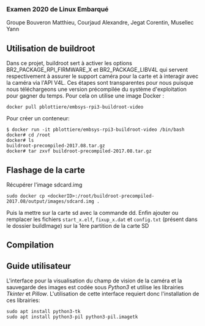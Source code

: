 ### Examen 2020 de Linux Embarqué
Groupe Bouveron Matthieu, Courjaud Alexandre, Jegat Corentin, Musellec Yann 

## Utilisation de buildroot  
Dans ce projet, buildroot sert à activer les options BR2_PACKAGE_RPI_FIRMWARE_X et BR2_PACKAGE_LIBV4L qui servent respectivement à assurer le support caméra pour la carte et à interagir avec la caméra via l'API V4L. Ces étapes sont transparentes pour nous puisque nous téléchargeons une version précompilée du système d'exploitation pour gagner du temps.
Pour cela on utilise une image Docker : 

```
docker pull pblottiere/embsys-rpi3-buildroot-video
```

Pour créer un conteneur:

````
$ docker run -it pblottiere/embsys-rpi3-buildroot-video /bin/bash
docker# cd /root
docker# ls
buildroot-precompiled-2017.08.tar.gz
docker# tar zxvf buildroot-precompiled-2017.08.tar.gz
````



## Flashage de la carte  

Récupérer l'image sdcard.img 

```
sudo docker cp <dockerID>:/root/buildroot-precompiled-2017.08/output/images/sdcard.img .
```

Puis la mettre sur la carte sd avec la commande dd. Enfin ajouter ou remplacer les fichiers `start_x.elf`, `fixup_x.dat` et `config.txt` (présent dans le dossier buildImage) sur la 1ère partition de la carte SD



## Compilation



## Guide utilisateur
L'interface pour la visualisation du champ de vision de la caméra et la sauvegarde des images est codée sous *Python3* et utilise les librairies *Tkinter* et *Pillow*. L'utilisation de cette interface requiert donc l'installation de ces librairies:
```
sudo apt install python3-tk
sudo apt install python3-pil python3-pil.imagetk
```
